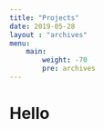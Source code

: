 ```yaml
---
title: "Projects"
date: 2019-05-28
layout : "archives"
menu:
    main:
        weight: -70
        pre: archives
---
```


# Hello